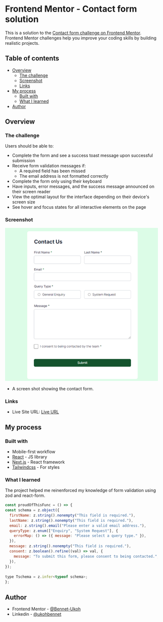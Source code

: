 # Frontend Mentor - Contact form solution

This is a solution to the [Contact form challenge on Frontend Mentor](https://www.frontendmentor.io/challenges/contact-form--G-hYlqKJj). Frontend Mentor challenges help you improve your coding skills by building realistic projects.

## Table of contents

- [Overview](#overview)
  - [The challenge](#the-challenge)
  - [Screenshot](#screenshot)
  - [Links](#links)
- [My process](#my-process)
  - [Built with](#built-with)
  - [What I learned](#what-i-learned)
- [Author](#author)

## Overview

### The challenge

Users should be able to:

- Complete the form and see a success toast message upon successful submission
- Receive form validation messages if:
  - A required field has been missed
  - The email address is not formatted correctly
- Complete the form only using their keyboard
- Have inputs, error messages, and the success message announced on their screen reader
- View the optimal layout for the interface depending on their device's screen size
- See hover and focus states for all interactive elements on the page

### Screenshot

![ScreenShot](./public/FireShot/FireShot%20Capture%20001%20-%20Create%20Next%20App%20-%20localhost.png)

- A screen shot showing the contact form.

### Links

- Live Site URL: [Live URL](https://interactive-contact-form.vercel.app/)

## My process

### Built with

- Mobile-first workflow
- [React](https://reactjs.org/) - JS library
- [Next.js](https://nextjs.org/) - React framework
- [Tailwindcss](https://v2.tailwindcss.com/) - For styles

### What I learned

The project helped me reinenforced my knowledge of form validation using zod and react-form.

```js
const proudOfThisFunc = () => {
const schema = z.object({
  firstName: z.string().nonempty("This field is required."),
  lastName: z.string().nonempty("This field is required."),
  email: z.string().email("Please enter a valid email address."),
  queryType: z.enum(["Enquiry", "System Request"], {
    errorMap: () => ({ message: "Please select a query type." }),
  }),
  message: z.string().nonempty("This field is required."),
  consent: z.boolean().refine((val) => val, {
    message: "To submit this form, please consent to being contacted.",
  }),
});

type Tschema = z.infer<typeof schema>;
};
```

## Author

- Frontend Mentor - [@Bennet-Ukoh](https://www.frontendmentor.io/profile/Bennet-Ukoh)
- Linkedin - [@ukohbennet](https://www.linkedin.com/in/ukohbennet)
